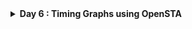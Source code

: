 <details>
  <Summary><strong> Day 6 : Timing Graphs using OpenSTA</strong></summary>

## 📚 Contents

## Introduction

## OpenSTA Installation

- You can install OpenSTA using two different methods:
  - Native Installation with Local CUDD: This method involves installing OpenSTA directly on your system using a manually built CUDD.
  - Docker-based Installation: This method involves installing OpenSTA inside a Docker container, which can be self-contained and clean.

### 🔹 Method 1: Native Installation with Local CUDD
This method provides full control and is suitable for script automation.

#### Steps:

##### Step 1: Install prerequisites:
  
```bash
sudo apt update
sudo apt install -y build-essential cmake git \
  tcl-dev swig bison flex zlib1g-dev libeigen3-dev
```
  
##### Step 2: Build and install CUDD:
  
```bash
wget https://github.com/davidkebo/cudd/raw/main/cudd_versions/cudd-3.0.0.tar.gz
tar -xvzf cudd-3.0.0.tar.gz
cd cudd-3.0.0
./configure --prefix=$HOME/cudd
make -j$(nproc)
make install
cd ..
```
![Alt Text](images/step2_cmake.png)
![Alt Text](images/step2_make.png)
  
##### Step3: Build OpenSTA with CMake:
  
  ```bash
  git clone https://github.com/parallaxsw/OpenSTA.git
  cd OpenSTA
  mkdir build && cd build
  cmake -DCUDD_DIR=$HOME/cudd ..
  make -j$(nproc)
  ./sta
  ```

![Alt Text](images/OpenSTA_with_CUDD.png)

### 🔹 Method 2: Docker-based Installation
This method offers a clean, isolated, ready-to-use environment.

#### Steps:

##### Step 1: Install Docker on Ubuntu
```bash
# 1. Remove any older Docker versions (optional)
sudo apt remove docker docker-engine docker.io containerd runc

# 2. Update and install prerequisites
sudo apt update
sudo apt install -y ca-certificates curl gnupg lsb-release

# 3. Add Docker’s official GPG key
sudo mkdir -p /etc/apt/keyrings
curl -fsSL https://download.docker.com/linux/ubuntu/gpg | \
  sudo gpg --dearmor -o /etc/apt/keyrings/docker.gpg

# 4. Set up the Docker stable repository
echo \
  "deb [arch=$(dpkg --print-architecture) signed-by=/etc/apt/keyrings/docker.gpg] \
  https://download.docker.com/linux/ubuntu $(lsb_release -cs) stable" | \
  sudo tee /etc/apt/sources.list.d/docker.list > /dev/null

# 5. Install Docker Engine
sudo apt update
sudo apt install -y docker-ce docker-ce-cli containerd.io docker-buildx-plugin docker-compose-plugin
```

##### Step 2: Start Docker
```bash
sudo systemctl start docker
sudo systemctl enable docker
```

##### Step 3: Verify Docker is working
```bash
sudo docker run hello-world
```

- This should print a "Hello from Docker!" message confirming Docker is installed correctly.
![Alt Text](images/s3_verify_docker_is_working.png)

##### Step 4: Clone the OpenSTA Repository
```bash
git clone https://github.com/parallaxsw/OpenSTA.git
cd OpenSTA
```

##### Step 5: Build the OpenSTA Docker Image
```bash
sudo docker build --file Dockerfile.ubuntu22.04 --tag opensta .
```
- This will take a few minutes and install all dependencies (including CUDD) inside the Docker image.

#### Step 6: Run OpenSTA from Docker
```bash
sudo docker run -it -v $HOME:/data opensta
```
Here,
- -it: interactive terminal
- -v $HOME:/data: mounts your home directory inside the container so you can access files

![Alt Text](images/s6.png)

Once inside, you’ll see the sta> prompt — you're ready to use OpenSTA.

